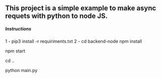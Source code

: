 ## This project is a simple example to make async requets with python to node JS.

##### Instructions

1 - pip3 install -r requiriments.txt
2 - cd backend-node npm install

npm start

cd ..

python main.py